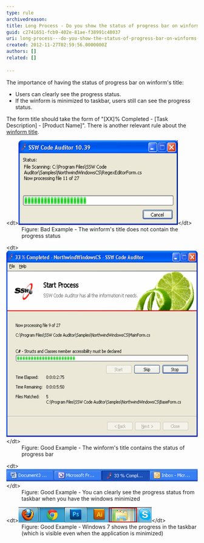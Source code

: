 ```yaml
---
type: rule
archivedreason: 
title: Long Process - Do you show the status of progress bar on winform's title?
guid: c2741651-fcb9-402e-81ae-f38991c48037
uri: long-process---do-you-show-the-status-of-progress-bar-on-winforms-title
created: 2012-11-27T02:59:56.0000000Z
authors: []
related: []

---
```


The importance of having the status of progress bar on winform's title:

* Users can clearly see the progress status.
* If the winform is minimized to taskbar, users still can see the progress status.


<!--endintro-->

The form title should take the form of "[XX]% Completed - [Task Description] - [Product Name]".
There is another relevant rule about the [winform title](http://www.ssw.com.au/ssw/Standards/Rules/RulestoBetterInterfaces-Windows-Applications.aspx#TitleBarCaption).
<dl class="badImage">&lt;dt&gt;<img width="420" height="222" src="../../assets/BadProgressForm.gif" alt="Winform's title without progress status">&lt;/dt&gt;
<dd>Figure: Bad Example - The winform's title does not contain the progress status</dd></dl><dl class="goodImage">&lt;dt&gt;<img width="580" height="489" src="../../assets/GoodProgressForm.gif" alt="Winform's title with progress status">&lt;/dt&gt;
<dd>Figure: Good Example - The winform's title contains the status of progress bar</dd></dl><dl class="goodImage">&lt;dt&gt;<img src="../../assets/GoodProgressFormTaskbar.gif" alt="Winform's title with progress status (Taskbar)" style="width:550px;">&lt;/dt&gt;
<dd>Figure: Good Example - You can clearly see the progress status from taskbar when you have the windows minimized</dd></dl><dl class="goodImage">&lt;dt&gt;<img src="../../assets/TaskBarProgress.png" alt="Winform's title with progress status (Taskbar)">&lt;/dt&gt;
<dd>Figure: Good Example - Windows 7 shows the progress in the taskbar (which is visible even when the application is minimized)</dd></dl>
